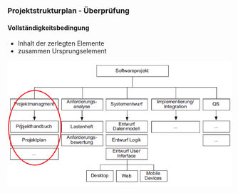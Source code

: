 ### Projektstrukturplan - Überprüfung
#### Vollständigkeitsbedingung

- Inhalt der zerlegten Elemente
- zusammen Ursprungselement

![Projektstrukturplan](folien/4_projektorganisation/images/Projektstrukturplan_Vollstaendigkeitsbedingung.png)

